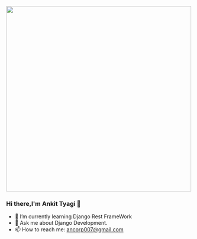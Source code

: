 
<img src="https://ankit-tyagi-11cb4e.netlify.app/images/Hero-Images_Websites.png" style="width:500px; height: 500px margin left: 50%">


 ### Hi there,I'm Ankit Tyagi 👋                                           


- 🌱 I’m currently learning Django Rest FrameWork                          
- 💬 Ask me about Django Development.
- 📫 How to reach me: ancorp007@gmail.com   
 



